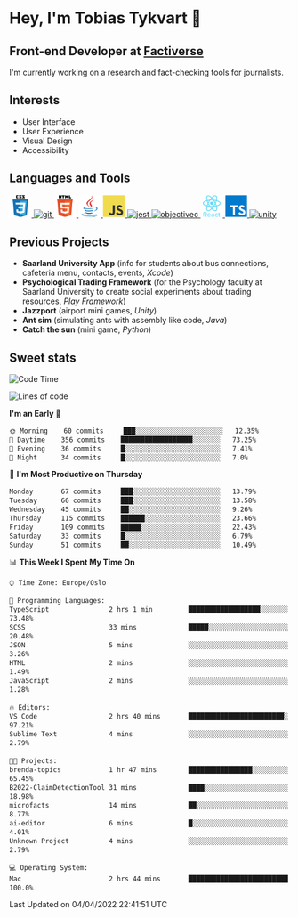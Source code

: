 # Hey, I'm Tobias Tykvart 🦉
## Front-end Developer at [Factiverse](https://www.factiverse.no/)

I'm currently working on a research and fact-checking tools for journalists.

## Interests

- User Interface
- User Experience
- Visual Design
- Accessibility

## Languages and Tools
<p align="left"> <a href="https://www.w3schools.com/css/" target="_blank" rel="noreferrer"> <img src="https://raw.githubusercontent.com/devicons/devicon/master/icons/css3/css3-original-wordmark.svg" alt="css3" width="40" height="40"/> </a> <a href="https://git-scm.com/" target="_blank" rel="noreferrer"> <img src="https://www.vectorlogo.zone/logos/git-scm/git-scm-icon.svg" alt="git" width="40" height="40"/> </a> <a href="https://www.w3.org/html/" target="_blank" rel="noreferrer"> <img src="https://raw.githubusercontent.com/devicons/devicon/master/icons/html5/html5-original-wordmark.svg" alt="html5" width="40" height="40"/> </a> <a href="https://www.java.com" target="_blank" rel="noreferrer"> <img src="https://raw.githubusercontent.com/devicons/devicon/master/icons/java/java-original.svg" alt="java" width="40" height="40"/> </a> <a href="https://developer.mozilla.org/en-US/docs/Web/JavaScript" target="_blank" rel="noreferrer"> <img src="https://raw.githubusercontent.com/devicons/devicon/master/icons/javascript/javascript-original.svg" alt="javascript" width="40" height="40"/> </a> <a href="https://jestjs.io" target="_blank" rel="noreferrer"> <img src="https://www.vectorlogo.zone/logos/jestjsio/jestjsio-icon.svg" alt="jest" width="40" height="40"/> </a> <a href="https://developer.apple.com/library/archive/documentation/Cocoa/Conceptual/ProgrammingWithObjectiveC/Introduction/Introduction.html" target="_blank" rel="noreferrer"> <img src="https://www.vectorlogo.zone/logos/apple_objectivec/apple_objectivec-icon.svg" alt="objectivec" width="40" height="40"/> </a> <a href="https://reactjs.org/" target="_blank" rel="noreferrer"> <img src="https://raw.githubusercontent.com/devicons/devicon/master/icons/react/react-original-wordmark.svg" alt="react" width="40" height="40"/> </a> <a href="https://www.typescriptlang.org/" target="_blank" rel="noreferrer"> <img src="https://raw.githubusercontent.com/devicons/devicon/master/icons/typescript/typescript-original.svg" alt="typescript" width="40" height="40"/> </a> <a href="https://unity.com/" target="_blank" rel="noreferrer"> <img src="https://www.vectorlogo.zone/logos/unity3d/unity3d-icon.svg" alt="unity" width="40" height="40"/> </a> </p>

## Previous Projects

- **Saarland University App** (info for students about bus connections, cafeteria menu, contacts, events, *Xcode*)
- **Psychological Trading Framework** (for the Psychology faculty at Saarland University to create social experiments about trading resources, *Play Framework*)
- **Jazzport** (airport mini games, *Unity*)
- **Ant sim** (simulating ants with assembly like code, *Java*)
- **Catch the sun** (mini game, *Python*)

## Sweet stats

<!--START_SECTION:waka-->
![Code Time](http://img.shields.io/badge/Code%20Time-2%20hrs%2044%20mins-blue)

![Lines of code](https://img.shields.io/badge/From%20Hello%20World%20I%27ve%20Written-10%20Thousand%20lines%20of%20code-blue)

**I'm an Early 🐤** 

```text
🌞 Morning    60 commits     ███░░░░░░░░░░░░░░░░░░░░░░   12.35% 
🌆 Daytime    356 commits    ██████████████████░░░░░░░   73.25% 
🌃 Evening    36 commits     █░░░░░░░░░░░░░░░░░░░░░░░░   7.41% 
🌙 Night      34 commits     █░░░░░░░░░░░░░░░░░░░░░░░░   7.0%

```
📅 **I'm Most Productive on Thursday** 

```text
Monday       67 commits     ███░░░░░░░░░░░░░░░░░░░░░░   13.79% 
Tuesday      66 commits     ███░░░░░░░░░░░░░░░░░░░░░░   13.58% 
Wednesday    45 commits     ██░░░░░░░░░░░░░░░░░░░░░░░   9.26% 
Thursday     115 commits    ██████░░░░░░░░░░░░░░░░░░░   23.66% 
Friday       109 commits    █████░░░░░░░░░░░░░░░░░░░░   22.43% 
Saturday     33 commits     █░░░░░░░░░░░░░░░░░░░░░░░░   6.79% 
Sunday       51 commits     ██░░░░░░░░░░░░░░░░░░░░░░░   10.49%

```


📊 **This Week I Spent My Time On** 

```text
⌚︎ Time Zone: Europe/Oslo

💬 Programming Languages: 
TypeScript               2 hrs 1 min         ██████████████████░░░░░░░   73.48% 
SCSS                     33 mins             █████░░░░░░░░░░░░░░░░░░░░   20.48% 
JSON                     5 mins              ░░░░░░░░░░░░░░░░░░░░░░░░░   3.26% 
HTML                     2 mins              ░░░░░░░░░░░░░░░░░░░░░░░░░   1.49% 
JavaScript               2 mins              ░░░░░░░░░░░░░░░░░░░░░░░░░   1.28%

🔥 Editors: 
VS Code                  2 hrs 40 mins       ████████████████████████░   97.21% 
Sublime Text             4 mins              ░░░░░░░░░░░░░░░░░░░░░░░░░   2.79%

🐱‍💻 Projects: 
brenda-topics            1 hr 47 mins        ████████████████░░░░░░░░░   65.45% 
B2022-ClaimDetectionTool 31 mins             ████░░░░░░░░░░░░░░░░░░░░░   18.98% 
microfacts               14 mins             ██░░░░░░░░░░░░░░░░░░░░░░░   8.77% 
ai-editor                6 mins              █░░░░░░░░░░░░░░░░░░░░░░░░   4.01% 
Unknown Project          4 mins              ░░░░░░░░░░░░░░░░░░░░░░░░░   2.79%

💻 Operating System: 
Mac                      2 hrs 44 mins       █████████████████████████   100.0%

```


 Last Updated on 04/04/2022 22:41:51 UTC
<!--END_SECTION:waka-->
